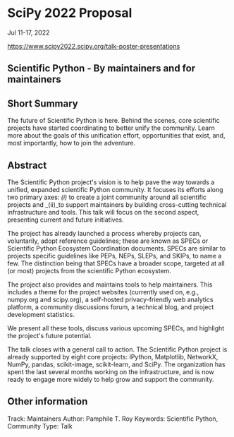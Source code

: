 # SciPy 2022 Proposal

Jul 11-17, 2022

https://www.scipy2022.scipy.org/talk-poster-presentations


## Scientific Python - By maintainers and for maintainers



## Short Summary

The future of Scientific Python is here. Behind the scenes, core scientific projects have started coordinating to better unify the community. Learn more about the goals of this unification effort, opportunities that exist, and, most importantly, how to join the adventure.


## Abstract

The Scientific Python project's vision is to help pave the way towards a unified, expanded scientific Python community. It focuses its efforts along two primary axes: _(i)_ to create a joint community around all scientific projects and _(ii)_to support maintainers by building cross-cutting technical infrastructure and tools. This talk will focus on the second aspect, presenting current and future initiatives.

The project has already launched a process whereby projects can, voluntarily, adopt reference guidelines; these are known as SPECs or Scientific Python Ecosystem Coordination documents. SPECs are similar to projects specific guidelines like PEPs, NEPs, SLEPs, and SKIPs, to name a few. The distinction being that SPECs have a broader scope, targeted at all (or most) projects from the scientific Python ecosystem.

The project also provides and maintains tools to help maintainers. This includes a theme for the project websites (currently used on, e.g., numpy.org and scipy.org), a self-hosted privacy-friendly web analytics platform, a community discussions forum, a technical blog, and project development statistics.

<!-- maybe note something about releasing numpydoc etc., Jarrod? -->

We present all these tools, discuss various upcoming SPECs, and highlight the project's future potential.

The talk closes with a general call to action. The Scientific Python project is already supported by eight core projects: IPython, Matplotlib, NetworkX, NumPy, pandas, scikit-image, scikit-learn, and SciPy. The organization has spent the last several months working on the infrastructure, and is now ready to engage more widely to help grow and support the community.


## Other information

Track: Maintainers
Author: Pamphile T. Roy
Keywords: Scientific Python, Community
Type:  Talk
